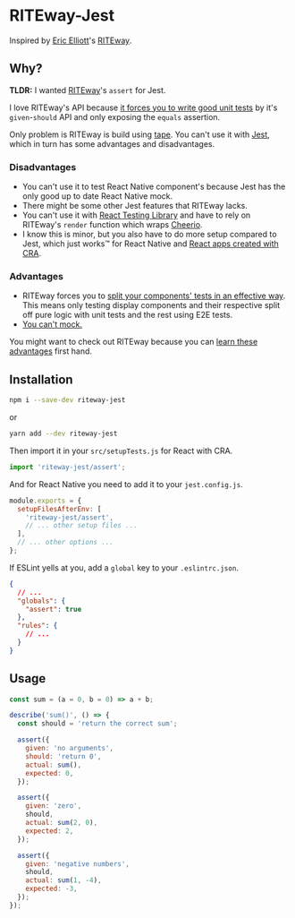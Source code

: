 # RITEway-Jest

Inspired by [Eric Elliott](https://twitter.com/_ericelliott?lang=de)'s
[RITEway](https://github.com/ericelliott/riteway).

## Why?

**TLDR:** I wanted
[RITEway](https://medium.com/javascript-scene/rethinking-unit-test-assertions-55f59358253f)'s
`assert` for Jest.

I love RITEway's API because
[it forces you to write good unit tests](https://medium.com/javascript-scene/what-every-unit-test-needs-f6cd34d9836d)
by it's `given`-`should` API and only exposing the `equals` assertion.

Only problem is RITEway is build using
[tape](https://www.npmjs.com/package/tape). You can't use it with
[Jest](https://jestjs.io/en/), which in turn has some advantages and
disadvantages.

### Disadvantages

- You can't use it to test React Native component's because Jest has the only
  good up to date React Native mock.
- There might be some other Jest features that RITEway lacks.
- You can't use it with
  [React Testing Library](https://github.com/testing-library/react-testing-library)
  and have to rely on RITEway's `render` function which wraps
  [Cheerio](https://github.com/cheeriojs/cheerio).
- I know this is minor, but you also have to do more setup compared to Jest,
  which just works™ for React Native and
  [React apps created with CRA](https://facebook.github.io/create-react-app/docs/running-tests).

### Advantages

- RITEway forces you to
  [split your components' tests in an effective way](https://medium.com/javascript-scene/unit-testing-react-components-aeda9a44aae2).
  This means only testing display components and their respective split off pure
  logic with unit tests and the rest using E2E tests.
- [You can't mock.](https://medium.com/javascript-scene/mocking-is-a-code-smell-944a70c90a6a)

You might want to check out RITEway because you can
[learn these advantages](https://medium.com/javascript-scene/tdd-the-rite-way-53c9b46f45e3)
first hand.

## Installation

```bash
npm i --save-dev riteway-jest
```

or

```bash
yarn add --dev riteway-jest
```

Then import it in your `src/setupTests.js` for React with CRA.

```js
import 'riteway-jest/assert';
```

And for React Native you need to add it to your `jest.config.js`.

```js
module.exports = {
  setupFilesAfterEnv: [
    'riteway-jest/assert',
    // ... other setup files ...
  ],
  // ... other options ...
};
```

If ESLint yells at you, add a `global` key to your `.eslintrc.json`.

```json
{
  // ...
  "globals": {
    "assert": true
  },
  "rules": {
    // ...
  }
}
```

## Usage

```js
const sum = (a = 0, b = 0) => a + b;

describe('sum()', () => {
  const should = 'return the correct sum';

  assert({
    given: 'no arguments',
    should: 'return 0',
    actual: sum(),
    expected: 0,
  });

  assert({
    given: 'zero',
    should,
    actual: sum(2, 0),
    expected: 2,
  });

  assert({
    given: 'negative numbers',
    should,
    actual: sum(1, -4),
    expected: -3,
  });
});
```
